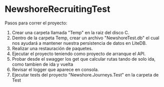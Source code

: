 # NewshoreRecruitingTest

Pasos para correr el proyecto:
1. Crear una carpeta llamada "Temp" en la raiz del disco C.
2. Dentro de la carpeta Temp, crear un archivo "NewshoreTest.db" 
	el cual nos ayudará a mantener nuestra persistencia de datos
	en LiteDB.
3. Realizar una restauración de paquetes.
4. Ejecutar el proyecto teniendo como proyecto de arranque el API.
5. Probar desde el swagger los get que calcular rutas tando de solo
	ida, como tambien de ida y vuelta
6. Revisar el logger que aparece en consola.
7. Ejecutar tests del proyecto "Newshore.Journeys.Test" en la carpeta de Test

